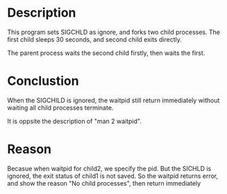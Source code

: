 # Description

This program sets SIGCHLD as ignore, and forks two child processes. The first
child sleeps 30 seconds, and second child exits directly.

The parent process waits the second child firstly, then waits the first.

# Conclustion
When the SIGCHILD is ignored, the waitpid still return immediately without
waiting all child processes terminate.

It is oppsite the description of "man 2 waitpid".


# Reason

Becasue when waitpid for child2, we specify the pid. But the SICHLD is ignored,
the exit status of child1 is not saved.
So the waitpid returns error, and show the reason "No child processes", then
return immediately




